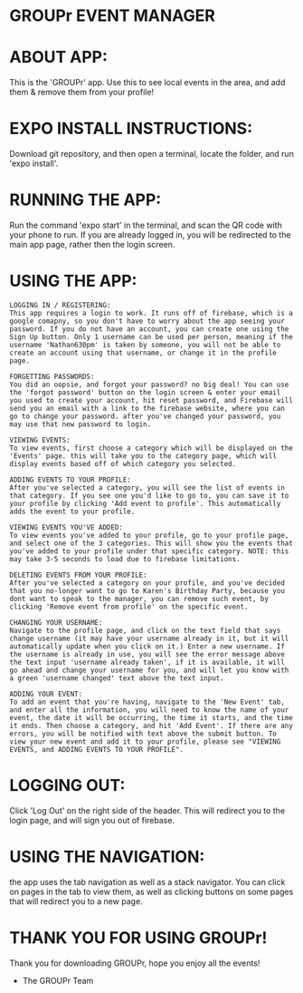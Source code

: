 # GROUPr EVENT MANAGER

# ABOUT APP:
This is the 'GROUPr' app. Use this to see local events in the area, and add them & remove them from your profile!

# EXPO INSTALL INSTRUCTIONS:
Download git repository, and then open a terminal, locate the folder, and run 'expo install'.

# RUNNING THE APP:
Run the command 'expo start' in the terminal, and scan the QR code with your phone to run. If you are already logged in, you will be redirected to the main app page, rather then the login screen.

# USING THE APP:

    LOGGING IN / REGISTERING: 
    This app requires a login to work. It runs off of firebase, which is a google comapny, so you don't have to worry about the app seeing your password. If you do not have an account, you can create one using the Sign Up button. Only 1 username can be used per person, meaning if the username 'Nathan630pm' is taken by someone, you will not be able to create an account using that username, or change it in the profile page. 

    FORGETTING PASSWORDS:
    You did an oopsie, and forgot your password? no big deal! You can use the 'forgot password' button on the login screen & enter your email you used to create your account, hit reset password, and Firebase will send you an email with a link to the firebase website, where you can go to change your password. after you've changed your password, you may use that new password to login.

    VIEWING EVENTS:
    To view events, first choose a category which will be displayed on the 'Events' page. this will take you to the category page, which will display events based off of which category you selected.

    ADDING EVENTS TO YOUR PROFILE:
    After you've selected a category, you will see the list of events in that category. If you see one you'd like to go to, you can save it to your profile by clicking 'Add event to profile'. This automatically adds the event to your profile.

    VIEWING EVENTS YOU'VE ADDED:
    To view events you've added to your profile, go to your profile page, and select one of the 3 categories. This will show you the events that you've added to your profile under that specific category. NOTE: this may take 3-5 seconds to load due to firebase limitations.

    DELETING EVENTS FROM YOUR PROFILE:
    After you've selected a category on your profile, and you've decided that you no-longer want to go to Karen's Birthday Party, because you dont want to speak to the manager, you can remove such event, by clicking 'Remove event from profile' on the specific event.

    CHANGING YOUR USERNAME:
    Navigate to the profile page, and click on the text field that says change username (it may have your username already in it, but it will automatically update when you click on it.) Enter a new username. If the username is already in use, you will see the error message above the text input 'username already taken', if it is available, it will go ahead and change your username for you, and will let you know with a green 'username changed' text above the text input.

    ADDING YOUR EVENT:
    To add an event that you're having, navigate to the 'New Event' tab, and enter all the information, you will need to know the name of your event, the date it will be occurring, the time it starts, and the time it ends. Then choose a category, and hit 'Add Event'. If there are any errors, you will be notified with text above the submit button. To view your new event and add it to your profile, please see "VIEWING EVENTS, and ADDING EVENTS TO YOUR PROFILE".

    

# LOGGING OUT:
Click 'Log Out' on the right side of the header. This will redirect you to the login page, and will sign you out of firebase.

# USING THE NAVIGATION:
the app uses the tab navigation as well as a stack navigator. You can click on pages in the tab to view them, as well as clicking buttons on some pages that will redirect you to a new page.

# THANK YOU FOR USING GROUPr!
Thank you for downloading GROUPr, hope you enjoy all the events!

- The GROUPr Team
